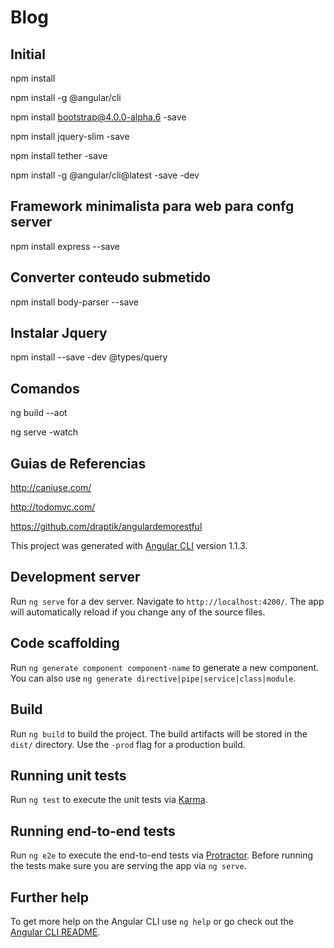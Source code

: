 # Blog

## Initial
npm install

npm install -g @angular/cli

npm install bootstrap@4.0.0-alpha.6 -save

npm install jquery-slim -save

npm install tether -save

npm install -g @angular/cli@latest -save -dev


## Framework minimalista para web para confg server

npm install express --save

## Converter conteudo submetido

npm install body-parser --save

## Instalar Jquery

npm install --save -dev @types/query

## Comandos

ng build --aot

ng serve -watch

## Guias de Referencias 
http://caniuse.com/

http://todomvc.com/

https://github.com/draptik/angulardemorestful

This project was generated with [Angular CLI](https://github.com/angular/angular-cli) version 1.1.3.

## Development server

Run `ng serve` for a dev server. Navigate to `http://localhost:4200/`. The app will automatically reload if you change any of the source files.

## Code scaffolding

Run `ng generate component component-name` to generate a new component. You can also use `ng generate directive|pipe|service|class|module`.

## Build

Run `ng build` to build the project. The build artifacts will be stored in the `dist/` directory. Use the `-prod` flag for a production build.

## Running unit tests

Run `ng test` to execute the unit tests via [Karma](https://karma-runner.github.io).

## Running end-to-end tests

Run `ng e2e` to execute the end-to-end tests via [Protractor](http://www.protractortest.org/).
Before running the tests make sure you are serving the app via `ng serve`.

## Further help

To get more help on the Angular CLI use `ng help` or go check out the [Angular CLI README](https://github.com/angular/angular-cli/blob/master/README.md).
